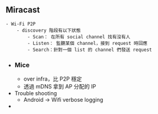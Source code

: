 ## Miracast
	- Wi-Fi P2P
		- discovery 階段有以下狀態
			- Scan： 在所有 social channel 找有沒有人
			- Listen： 監聽某個 channel，接到 request 時回應
			- Search：針對一個 list 的 channel 們發送 request
- ### Mice
	- over infra，比 P2P 穩定
	- 透過 mDNS 拿到 AP 分配的 IP
- Trouble shooting
	- Android -> Wifi verbose logging
-